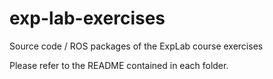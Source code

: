 # exp-lab-exercises
Source code / ROS packages of the ExpLab course exercises

Please refer to the README contained in each folder.
